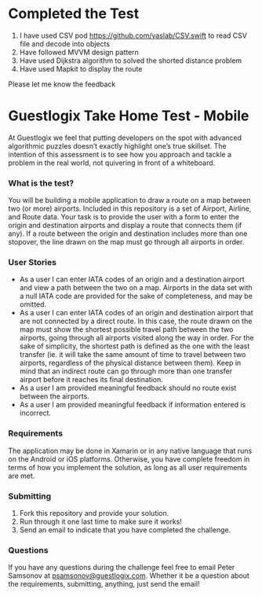 
# Completed the Test
1. I have used CSV pod https://github.com/yaslab/CSV.swift to read CSV file and decode into objects
2. Have followed MVVM design pattern
3. Have used Dijkstra algorithm to solved the shorted distance problem
4. Have used Mapkit to display the route

Please let me know the feedback

# Guestlogix Take Home Test - Mobile

At Guestlogix we feel that putting developers on the spot with advanced algorithmic puzzles doesn’t exactly highlight one’s true skillset. The intention of this assessment is to see how you approach and tackle a problem in the real world, not quivering in front of a whiteboard.

### What is the test?

You will be building a mobile application to draw a route on a map between two (or more) airports. Included in this repository is a set of Airport, Airline, and Route data. Your task is to provide the user with a form to enter the origin and destination airports and display a route that connects them (if any). If a route between the origin and destination includes more than one stopover, the line drawn on the map must go through all airports in order.

### User Stories

- As a user I can enter IATA codes of an origin and a destination airport and view a path between the two on a map. Airports in the data set with a null IATA code are provided for the sake of completeness, and may be omitted.
- As a user I can enter IATA codes of an origin and destination airport that are not connected by a direct route. In this case, the route drawn on the map must show the shortest possible travel path between the two airports, going through all airports visited along the way in order. For the sake of simplicity, the shortest path is defined as the one with the least transfer (ie. it will take the same amount of time to travel between two airports, regardless of the physical distance between them). Keep in mind that an indirect route can go through more than one transfer airport before it reaches its final destination.
- As a user I am provided meaningful feedback should no route exist between the airports.
- As a user I am provided meaningful feedback if information entered is incorrect.

### Requirements

The application may be done in Xamarin or in any native language that runs on the Android or iOS platforms. Otherwise, you have complete freedom in terms of how you implement the solution, as long as all user requirements are met.

### Submitting

1. Fork this repository and provide your solution.
2. Run through it one last time to make sure it works!
3. Send an email to indicate that you have completed the challenge. 

### Questions

If you have any questions during the challenge feel free to email Peter Samsonov at psamsonov@guestlogix.com. Whether it be a question about the requirements, submitting, anything, just send the email!
